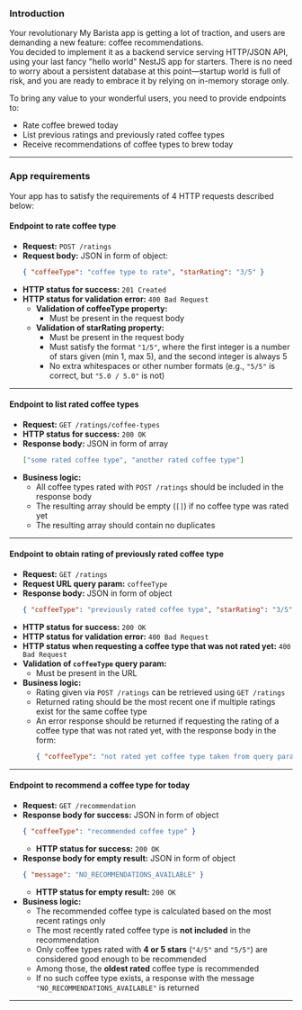 ### **Introduction**  
Your revolutionary My Barista app is getting a lot of traction, and users are demanding a new feature: coffee recommendations.  
You decided to implement it as a backend service serving HTTP/JSON API, using your last fancy "hello world" NestJS app for starters. There is no need to worry about a persistent database at this point—startup world is full of risk, and you are ready to embrace it by relying on in-memory storage only.  

To bring any value to your wonderful users, you need to provide endpoints to:  
- Rate coffee brewed today  
- List previous ratings and previously rated coffee types  
- Receive recommendations of coffee types to brew today  

---

### **App requirements**  
Your app has to satisfy the requirements of 4 HTTP requests described below:  

#### **Endpoint to rate coffee type**  
- **Request:** `POST /ratings`  
- **Request body:** JSON in form of object:  
  ```json
  { "coffeeType": "coffee type to rate", "starRating": "3/5" }
  ```
- **HTTP status for success:** `201 Created`  
- **HTTP status for validation error:** `400 Bad Request`  
  - **Validation of coffeeType property:**  
    - Must be present in the request body  
  - **Validation of starRating property:**  
    - Must be present in the request body  
    - Must satisfy the format `"1/5"`, where the first integer is a number of stars given (min 1, max 5), and the second integer is always 5  
    - No extra whitespaces or other number formats (e.g., `"5/5"` is correct, but `"5.0 / 5.0"` is not)  

---

#### **Endpoint to list rated coffee types**  
- **Request:** `GET /ratings/coffee-types`  
- **HTTP status for success:** `200 OK`  
- **Response body:** JSON in form of array  
  ```json
  ["some rated coffee type", "another rated coffee type"]
  ```
- **Business logic:**  
  - All coffee types rated with `POST /ratings` should be included in the response body  
  - The resulting array should be empty (`[]`) if no coffee type was rated yet  
  - The resulting array should contain no duplicates  

---

#### **Endpoint to obtain rating of previously rated coffee type**  
- **Request:** `GET /ratings`  
- **Request URL query param:** `coffeeType`  
- **Response body:** JSON in form of object  
  ```json
  { "coffeeType": "previously rated coffee type", "starRating": "3/5" }
  ```
- **HTTP status for success:** `200 OK`  
- **HTTP status for validation error:** `400 Bad Request`  
- **HTTP status when requesting a coffee type that was not rated yet:** `400 Bad Request`  
- **Validation of `coffeeType` query param:**  
  - Must be present in the URL  
- **Business logic:**  
  - Rating given via `POST /ratings` can be retrieved using `GET /ratings`  
  - Returned rating should be the most recent one if multiple ratings exist for the same coffee type  
  - An error response should be returned if requesting the rating of a coffee type that was not rated yet, with the response body in the form:  
    ```json
    { "coffeeType": "not rated yet coffee type taken from query param" }
    ```

---

#### **Endpoint to recommend a coffee type for today**  
- **Request:** `GET /recommendation`  
- **Response body for success:** JSON in form of object  
  ```json
  { "coffeeType": "recommended coffee type" }
  ```
  - **HTTP status for success:** `200 OK`  
- **Response body for empty result:** JSON in form of object  
  ```json
  { "message": "NO_RECOMMENDATIONS_AVAILABLE" }
  ```
  - **HTTP status for empty result:** `200 OK`  
- **Business logic:**  
  - The recommended coffee type is calculated based on the most recent ratings only  
  - The most recently rated coffee type is **not included** in the recommendation  
  - Only coffee types rated with **4 or 5 stars** (`"4/5"` and `"5/5"`) are considered good enough to be recommended  
  - Among those, the **oldest rated** coffee type is recommended  
  - If no such coffee type exists, a response with the message `"NO_RECOMMENDATIONS_AVAILABLE"` is returned  

---
